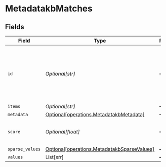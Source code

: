 # MetadatakbMatches


## Fields

| Field                                                                                            | Type                                                                                             | Required                                                                                         | Description                                                                                      |
| ------------------------------------------------------------------------------------------------ | ------------------------------------------------------------------------------------------------ | ------------------------------------------------------------------------------------------------ | ------------------------------------------------------------------------------------------------ |
| `id`                                                                                             | *Optional[str]*                                                                                  | :heavy_minus_sign:                                                                               | User's unique id with timestamp the data was inserted to long term memory.                       |
| `items`                                                                                          | *Optional[str]*                                                                                  | :heavy_minus_sign:                                                                               | N/A                                                                                              |
| `metadata`                                                                                       | [Optional[operations.MetadatakbMetadata]](../../models/operations/metadatakbmetadata.md)         | :heavy_minus_sign:                                                                               | N/A                                                                                              |
| `score`                                                                                          | *Optional[float]*                                                                                | :heavy_minus_sign:                                                                               | How close was the results to your query                                                          |
| `sparse_values`                                                                                  | [Optional[operations.MetadatakbSparseValues]](../../models/operations/metadatakbsparsevalues.md) | :heavy_minus_sign:                                                                               | N/A                                                                                              |
| `values`                                                                                         | List[*str*]                                                                                      | :heavy_minus_sign:                                                                               | N/A                                                                                              |
